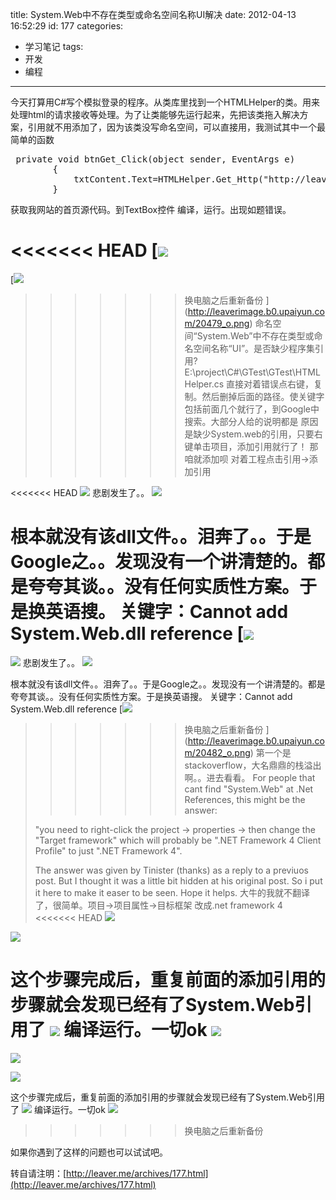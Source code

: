 title: System.Web中不存在类型或命名空间名称UI解决
date: 2012-04-13 16:52:29
id: 177
categories:
  - 学习笔记
tags:
  - 开发
  - 编程
---

今天打算用C#写个模拟登录的程序。从类库里找到一个HTMLHelper的类。用来处理html的请求接收等处理。为了让类能够先运行起来，先把该类拖入解决方案，引用就不用添加了，因为该类没写命名空间，可以直接用，我测试其中一个最简单的函数
<pre lang="C#"> private void btnGet_Click(object sender, EventArgs e)
        {
            txtContent.Text=HTMLHelper.Get_Http("http://leaver.me");
        }</pre>
获取我网站的首页源代码。到TextBox控件
编译，运行。出现如题错误。

<<<<<<< HEAD
[![]({{BASE_PATH}}/images/54e8c1e1dd772294c6666aa9a404276089188b20.png)
=======
[![](/images/54e8c1e1dd772294c6666aa9a404276089188b20.png)
>>>>>>> 换电脑之后重新备份
](http://leaverimage.b0.upaiyun.com/20479_o.png)
命名空间“System.Web”中不存在类型或命名空间名称“UI”。是否缺少程序集引用? E:\project\C#\GTest\GTest\HTMLHelper.cs
直接对着错误点右键，复制。然后删掉后面的路径。使关键字包括前面几个就行了，到Google中搜索。大部分人给的说明都是
原因是缺少System.web的引用，只要右键单击项目，添加引用就行了！
那咱就添加呗 对着工程点击引用-&gt;添加引用

<<<<<<< HEAD
[![]({{BASE_PATH}}/images/a0a47e17fbab5a4472ba94d77e51f8d372c64121.png)](http://leaverimage.b0.upaiyun.com/20480_o.png)
悲剧发生了。。
[![]({{BASE_PATH}}/images/64261ab1e4ed043cf5aa5c973c324795405e4201.png)](http://leaverimage.b0.upaiyun.com/20481_o.png)

根本就没有该dll文件。。泪奔了。。于是Google之。。发现没有一个讲清楚的。都是夸夸其谈。。没有任何实质性方案。于是换英语搜。
关键字：Cannot add System.Web.dll reference
[![]({{BASE_PATH}}/images/d2f3cc95979d5c583471580599b36d269791eae4.png)
=======
[![](/images/a0a47e17fbab5a4472ba94d77e51f8d372c64121.png)](http://leaverimage.b0.upaiyun.com/20480_o.png)
悲剧发生了。。
[![](/images/64261ab1e4ed043cf5aa5c973c324795405e4201.png)](http://leaverimage.b0.upaiyun.com/20481_o.png)

根本就没有该dll文件。。泪奔了。。于是Google之。。发现没有一个讲清楚的。都是夸夸其谈。。没有任何实质性方案。于是换英语搜。
关键字：Cannot add System.Web.dll reference
[![](/images/d2f3cc95979d5c583471580599b36d269791eae4.png)
>>>>>>> 换电脑之后重新备份
](http://leaverimage.b0.upaiyun.com/20482_o.png)
第一个是stackoverflow，大名鼎鼎的栈溢出啊。。进去看看。
> For people that cant find "System.Web" at .Net References, this might be the answer:
> 
> "you need to right-click the project -&gt; properties -&gt; then change the "Target framework" which will probably be ".NET Framework 4 Client Profile" to just ".NET Framework 4".
> 
> The answer was given by Tinister (thanks) as a reply to a previuos post. But I thought it was a little bit hidden at his original post. So i put it here to make it easer to be seen. Hope it helps.
大牛的我就不翻译了，很简单。项目-&gt;项目属性-&gt;目标框架 改成.net framework 4
<<<<<<< HEAD
[![]({{BASE_PATH}}/images/457f4431088a7cb6b474f3d36cbc9ec738499ab1.png)](http://leaverimage.b0.upaiyun.com/20483_o.png)

[![]({{BASE_PATH}}/images/a7ba54a6e73b0b536554c04415d6a72d4cd89491.png)](http://leaverimage.b0.upaiyun.com/20484_o.png)

这个步骤完成后，重复前面的添加引用的步骤就会发现已经有了System.Web引用了
[![]({{BASE_PATH}}/images/9379ef1ef5dba7bad0d039ce91ea9174d1610f65.png)](http://leaverimage.b0.upaiyun.com/20487_o.png)
编译运行。一切ok
[![]({{BASE_PATH}}/images/8e5ae5c835f250b1bceca5e8d3a8bda384df2bab.png)](http://leaverimage.b0.upaiyun.com/20485_o.png)
=======
[![](/images/457f4431088a7cb6b474f3d36cbc9ec738499ab1.png)](http://leaverimage.b0.upaiyun.com/20483_o.png)

[![](/images/a7ba54a6e73b0b536554c04415d6a72d4cd89491.png)](http://leaverimage.b0.upaiyun.com/20484_o.png)

这个步骤完成后，重复前面的添加引用的步骤就会发现已经有了System.Web引用了
[![](/images/9379ef1ef5dba7bad0d039ce91ea9174d1610f65.png)](http://leaverimage.b0.upaiyun.com/20487_o.png)
编译运行。一切ok
[![](/images/8e5ae5c835f250b1bceca5e8d3a8bda384df2bab.png)](http://leaverimage.b0.upaiyun.com/20485_o.png)
>>>>>>> 换电脑之后重新备份

如果你遇到了这样的问题也可以试试吧。

转自请注明：[http://leaver.me/archives/177.html](http://leaver.me/archives/177.html)